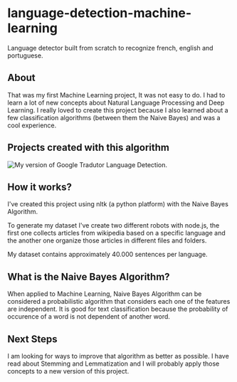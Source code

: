 # language-detection-machine-learning
Language detector built from scratch to recognize french, english and portuguese.


## About

That was my first Machine Learning project, It was not easy to do. I had to learn a lot of new concepts about Natural Language Processing and Deep Learning. I really loved to create this project because I also learned about a few classification algorithms (between them the Naive Bayes) and was a cool experience.


## Projects created with this algorithm

![My version of Google Tradutor Language Detection.](https://github.com/luaenrique/language-detection-machine-learning/tree/master/GoogleTradutorProject)



## How it works?

I've created this project using nltk (a python platform) with the Naive Bayes Algorithm.

To generate my dataset I've create two different robots with node.js, the first one collects articles from wikipedia based on a specific language and the another one organize those articles in different files and folders.

My dataset contains approximately 40.000 sentences per language.

## What is the Naive Bayes Algorithm?

When applied to Machine Learning, Naive Bayes Algorithm can be considered a probabilistic algorithm that considers each one of the features are independent. It is good for text classification because the probability of occurence of a word is not dependent of another word. 

## Next Steps

I am looking for ways to improve that algorithm as better as possible. I have read about Stemming and Lemmatization and I will probably apply those concepts to a new version of this project.
